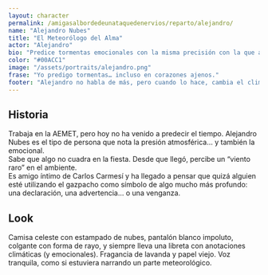 ```yaml
---
layout: character
permalink: /amigasalbordedeunataquedenervios/reparto/alejandro/
name: "Alejandro Nubes"
title: "El Meteorólogo del Alma"
actor: "Alejandro"
bio: "Predice tormentas emocionales con la misma precisión con la que anticipa el viento del norte. Tranquilo. Magnético. Inquietante."
color: "#00ACC1"
image: "/assets/portraits/alejandro.png"
frase: "Yo predigo tormentas… incluso en corazones ajenos."
footer: "Alejandro no habla de más, pero cuando lo hace, cambia el clima. Con él, todo es posible… incluso que el gazpacho hable."
---
```


## Historia

Trabaja en la AEMET, pero hoy no ha venido a predecir el tiempo. Alejandro Nubes es el tipo de persona que nota la presión atmosférica… y también la emocional.  
Sabe que algo no cuadra en la fiesta. Desde que llegó, percibe un “viento raro” en el ambiente.  
Es amigo íntimo de Carlos Carmesí y ha llegado a pensar que quizá alguien esté utilizando el gazpacho como símbolo de algo mucho más profundo: una declaración, una advertencia… o una venganza.

## Look

Camisa celeste con estampado de nubes, pantalón blanco impoluto, colgante con forma de rayo, y siempre lleva una libreta con anotaciones climáticas (y emocionales). Fragancia de lavanda y papel viejo. Voz tranquila, como si estuviera narrando un parte meteorológico.
